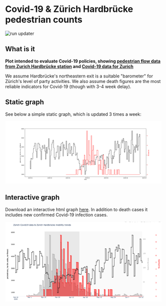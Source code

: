 # Covid-19 & Zürich Hardbrücke pedestrian counts

![run updater](https://github.com/mo-jan/traffic-flows/workflows/run%20updater/badge.svg)

## What is it

**Plot intended to evaluate Covid-19 policies, showing [pedestrian flow data from Zurich Hardbrücke station](https://data.stadt-zuerich.ch/dataset/vbz_frequenzen_hardbruecke) and [Covid-19 data for Zurich](https://github.com/openZH/covid_19)**

We assume Hardbrücke's northeastern exit is a suitable "barometer" for Zürich's level of party activities. We also assume death figures are the most reliable indicators for Covid-19 (though with 3-4 week delay).

## Static graph

See below a simple static graph, which is updated 3 times a week:

![Graph](/plots/zh_covid19_mobility_static.png)

## Interactive graph
Download an interactive html graph <a id="raw-url" href="https://github.com/mo-jan/traffic-flows/blob/master/plots/zh_covid19_mobility.html" download>here</a>. In addition to death cases it includes new confirmed Covid-19 infection cases.

![GRAPH](/img/screenshot.png)
